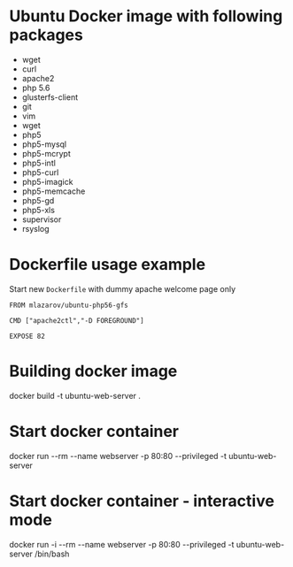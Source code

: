 # Ubuntu Docker image with following packages
* wget
* curl
* apache2
* php 5.6
* glusterfs-client
* git
* vim
* wget
* php5
* php5-mysql
* php5-mcrypt
* php5-intl
* php5-curl
* php5-imagick
* php5-memcache
* php5-gd
* php5-xls
* supervisor
* rsyslog

# Dockerfile usage example
Start new `Dockerfile` with dummy apache welcome page only
```
FROM mlazarov/ubuntu-php56-gfs

CMD ["apache2ctl","-D FOREGROUND"] 

EXPOSE 82
```

# Building docker image
docker build -t ubuntu-web-server .

# Start docker container
docker run --rm --name webserver -p 80:80 --privileged -t ubuntu-web-server

# Start docker container - interactive mode
docker run -i --rm --name webserver -p 80:80 --privileged -t ubuntu-web-server /bin/bash
